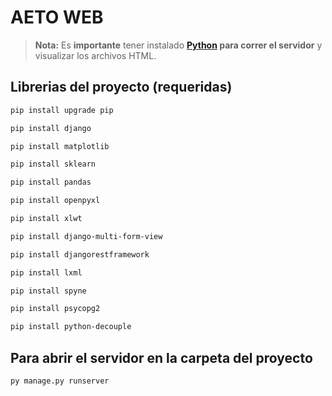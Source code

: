 # AETO WEB

> **Nota:**
> Es **importante** tener instalado **[Python](https://www.python.org/downloads/) para correr el servidor** y visualizar los archivos HTML.

## Librerias del proyecto (requeridas)

```bash
pip install upgrade pip
```

```bash
pip install django 
```

```bash
pip install matplotlib
```

```bash
pip install sklearn
```

```bash
pip install pandas 
```

```bash
pip install openpyxl
```

```bash
pip install xlwt
```

```bash
pip install django-multi-form-view
```

```bash
pip install djangorestframework
```

```bash
pip install lxml
```

```bash
pip install spyne
```

```bash
pip install psycopg2
```

```bash
pip install python-decouple
```

## Para abrir el servidor en la carpeta del proyecto

```bash
py manage.py runserver
```
